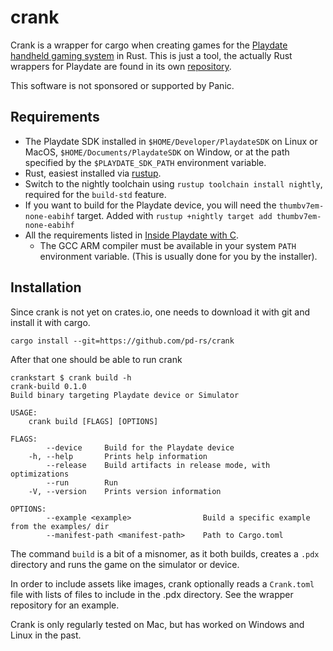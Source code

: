 # crank

Crank is a wrapper for cargo when creating games for the [Playdate handheld gaming system](https://play.date) in Rust. This is just a tool, the actually Rust wrappers for Playdate are found in its own [repository](https://github.com/rtsuk/crankstart).

This software is not sponsored or supported by Panic.

## Requirements

 * The Playdate SDK installed in `$HOME/Developer/PlaydateSDK` on Linux or MacOS, `$HOME/Documents/PlaydateSDK` on Window, or at the path specified by the `$PLAYDATE_SDK_PATH` environment variable.
 * Rust, easiest installed via [rustup](https://rustup.rs).
 * Switch to the nightly toolchain using `rustup toolchain install nightly`, required for the `build-std` feature.
 * If you want to build for the Playdate device, you will need the `thumbv7em-none-eabihf` target. Added with `rustup +nightly target add thumbv7em-none-eabihf`
 * All the requirements listed in [Inside Playdate with C](https://sdk.play.date/inside-playdate-with-c#_prerequisites).
     * The GCC ARM compiler must be available in your system `PATH` environment variable. (This is usually done for you by the installer).

## Installation

Since crank is not yet on crates.io, one needs to download it with git and install it with cargo.

```shell
cargo install --git=https://github.com/pd-rs/crank
```

After that one should be able to run crank

```shell
crankstart $ crank build -h
crank-build 0.1.0
Build binary targeting Playdate device or Simulator

USAGE:
    crank build [FLAGS] [OPTIONS]

FLAGS:
        --device     Build for the Playdate device
    -h, --help       Prints help information
        --release    Build artifacts in release mode, with optimizations
        --run        Run
    -V, --version    Prints version information

OPTIONS:
        --example <example>                Build a specific example from the examples/ dir
        --manifest-path <manifest-path>    Path to Cargo.toml
```

The command `build` is a bit of a misnomer, as it both builds, creates a `.pdx` directory and runs the game on the simulator or device.

In order to include assets like images, crank optionally reads a `Crank.toml` file with lists of files to include in the .pdx directory. See the wrapper repository for an example.

Crank is only regularly tested on Mac, but has worked on Windows and Linux in the past.
